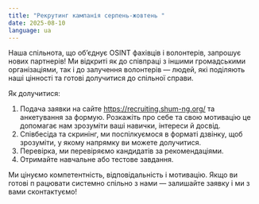 ```yaml
---
title: "Рекрутинг кампанія серпень-жовтень "
date: 2025-08-10
language: ua
---
```

Наша спільнота, що об’єднує OSINT фахівців і волонтерів, запрошує нових партнерів! Ми відкриті як до співпраці з іншими громадськими організаціями, так і до залучення волонтерів — людей, які поділяють наші цінності та готові долучитися до спільної справи.

Як долучитися:

1. Подача заявки на сайте https://recruiting.shum-ng.org/ та анкетування за формую. Розкажіть про себе та свою мотивацію це допомагає нам зрозуміти ваші навички, інтереси й досвід.
2. Співбесіда та скринінг, ми поспілкуємося в форматі дзвінку, щоб зрозуміти, у якому напрямку ви можете долучитися. 
3. Перевірка, ми перевіряємо кандидатів за рекомендаціями.
4. Отримайте навчальне або тестове завдання.

Ми цінуємо компетентність, відповідальність і мотивацію. Якщо ви готові п
рацювати системно спільно з нами — залишайте заявку і ми з вами сконтактуємо!
